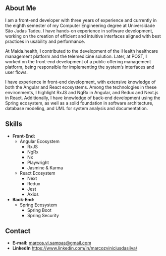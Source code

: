 ## About Me

I am a front-end developer with three years of experience and currently in the eighth semester of my Computer Engineering degree at Universidade São Judas Tadeu. I have hands-on experience in software development, working on the creation of efficient and intuitive interfaces aligned with best practices in usability and performance.

At Maida.health, I contributed to the development of the iHealth healthcare management platform and the telemedicine solution. Later, at POST, I worked on the front-end development of a public offering management platform, being responsible for implementing the system’s interfaces and user flows.

I have experience in front-end development, with extensive knowledge of both the Angular and React ecosystems. Among the technologies in these environments, I highlight RxJS and NgRx in Angular, and Redux and Next.js in React. Additionally, I have knowledge of back-end development using the Spring ecosystem, as well as a solid foundation in software architecture, database modeling, and UML for system analysis and documentation.

## Skills
- **Front-End:**
  - Angular Ecosystem
    - RxJS
    - NgRx
    - Nx
    - Playwright
    - Jasmine & Karma
  - React Ecosystem
    - Next
    - Redux
    - Jest
    - Axios
- **Back-End:**
  - Spring Ecosystem
    - Spring Boot
    - Spring Security  
## Contact
- **E-mail:** marcos.vi.sampas@gmail.com
- **LinkedIn** https://www.linkedin.com/in/marcozviniciusdasilva/
